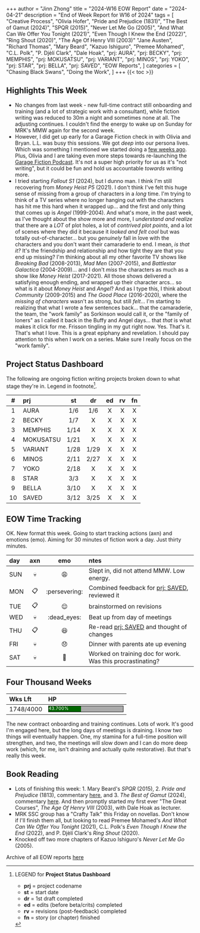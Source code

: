 +++
author = "Jinn Zhong"
title = "2024-W16 EOW Report"
date = "2024-04-21"
description = "End of Week Report for W16 of 2024"
tags = [
    "Creative Process",
    "Olivia Hofer",
    "Pride and Prejudice (1831)",
    "The Best of Gamut (2024)",
    "SPQR (2015)",
    "Never Let Me Go (2005)",
    "And What Can We Offer You Tonight (2021)",
    "Even Though I Knew the End (2022)",
    "Ring Shout (2020)",
    "The Age Of Henry VIII (2003)"
    "Jane Austen",
    "Richard Thomas",
    "Mary Beard",
    "Kazuo Ishiguro",
    "Premee Mohamed",
    "C.L. Polk",
    "P. Djèlí Clark",
    "Dale Hoak",
    "prj: AURA",
    "prj: BECKY",
    "prj: MEMPHIS",
    "prj: MOKUSATSU",
    "prj: VARIANT",
    "prj: MINOS",
    "prj: YOKO",
    "prj: STAR",
    "prj: BELLA",
    "prj: SAVED",
    "EOW Reports",
]
categories = [
    "Chasing Black Swans",
    "Doing the Work",
]
+++
{{< toc >}}

## Highlights This Week

* No changes from last week - new full-time contract still onboarding and training (and a lot of strategic work with a consultant), while fiction writing was reduced to 30m a night and sometimes none at all. The adjusting continues. I couldn't find the energy to wake up on Sunday for MRK's MMW again for the second week.
* However, I did get up early for a Garage Fiction check in with Olivia and Bryan. L.L. was busy this sessions. We got _deep_ into our persona lives. Which was something I mentioned we started doing a [few weeks ago](https://journal.jinnzhong.com/2024-w08-eow-report/). Plus, Olivia and I are taking even more steps towards re-launching the [Garage Fiction Podcast](http://garagefiction.com). It's not a super high priority for us as it's "not writing", but it could be fun and hold us accountable _towards_ writing more.
* I tried starting _Fallout S1_ (2024), but I dunno man. I think I'm still recovering from _Money Heist P5_ (2021). I don't think I've felt this huge sense of missing from a group of characters in a _long_ time. I'm trying to think of a TV series where no longer hanging out with the characters has hit me this hard when it wrapped up... and the first and only thing that comes up is _Angel_ (1999-2004). And what's more, in the past week, as I've thought about the show more and more, I _understand and realize_ that there are a _LOT_ of plot holes, a lot of _contrived plot points_, and a lot of scenes where they did it because it _looked and felt cool_ but was totally out-of-character... but you _genuinely_ fall in love with the characters and you don't want their camaraderie to end. I mean, _is that it?_ It's the friendship and relationship and how tight they are that you end up missing? I'm thinking about all my other favorite TV shows like _Breaking Bad_ (2008-2013), _Mad Men_ (2007-2015), and _Battlestar Galactica_ (2004-2009)... and I don't _miss_ the characters as much as a show like _Money Heist_ (2017-2021). All those shows delivered a satisfying enough ending, and wrapped up their character arcs... so what is it about _Money Heist_ and _Angel_? And as I type this, I think about _Community_ (2009-2015) and _The Good Place_ (2016-2020), where the _missing of characters_ wasn't as strong, but still _felt_... I'm starting to realizing that what I wrote a few sentences back... that the camaraderie, the team, the "work family" as Sorkinson would call it, or the "family of loners" as I called it back in the Buffy and Angel days... that _that_ is what makes it click for me. Frisson tingling in my gut right now. Yes. That's it. That's what I love. This is a great epiphany and revelation. I should pay attention to this when I work on a series. Make sure I really focus on the "work family".

## Project Status Dashboard

The following are ongoing fiction writing projects broken down to what stage they're in. Legend in footnote[^1].

| # | prj | st | dr | ed | rv | fn | 
| :---: | :--- | :---: | :---: | :---: |  :---: |  :---: |
| 1 | AURA | 1/6 | 1/6 | X | X | X | 
| 2 | BECKY | 1/7 | X | X | X | X | 
| 3 | MEMPHIS | 1/14 | X | X | X | X | 
| 4 | MOKUSATSU | 1/21 | X | X | X | X | 
| 5 | VARIANT | 1/28 | 1/29 | X | X | X | X | 
| 6 | MINOS | 2/11 | 2/27 | X | X | X | X | 
| 7 | YOKO | 2/18 | X | X | X | X | X | 
| 8 | STAR | 3/3 | X | X | X | X | X | 
| 9 | BELLA | 3/10 | X | X | X | X | X |
| 10 | SAVED | 3/12 | 3/25 | X | X | X | X |

## EOW Time Tracking

OK. New format this week. Going to start tracking actions (axn) and emotions (emo). Aiming for 30 minutes of fiction work a day. Just thirty minutes.

| day | axn | emo | ntes |
| :--- | :---: | :---: | :--- |
| SUN | :skull: | :weary: | Slept in, did not attend MMW. Low energy. |
| MON | :clipboard: | :persevering: | Combined feedback for [prj: SAVED](https://journal.jinnzhong.com/tags/prj-saved/), reviewed it |
| TUE | :clipboard: | :relieved: | brainstormed on revisions |
| WED | :skull: | :dead_eyes: | Beat up from day of meetings |
| THU | :clipboard: | :satisfied: | Re-read [prj: SAVED](https://journal.jinnzhong.com/tags/prj-saved/) and thought of changes |
| FRI | :skull: | :disappointed: | Dinner with parents ate up evening |
| SAT | :skull: | :grimacing: | Worked on training doc for work. Was this procrastinating? |

## Four Thousand Weeks

| Wks Lft | HP |
| :--- | :--- |
| 1748/4000 | <div style="width:200px;height:15px;background:#AAAAAA;border:1.3px solid #000000;"><div style="width:43.700%;height:15px;background:#006600;font-size:12px; color:white; line-height:12px;">43.700%</div></div> |

The new contract onboarding and training continues. Lots of work. It's good I'm engaged here, but the long days of meetings is draining. I know two things will eventually happen. One, my stamina for a full-time position will strengthen, and two, the meetings will slow down and I can do more deep work (which, for me, isn't draining and actually quite restorative). But that's really this week.

## Book Reading

* Lots of finishing this week: 1. Mary Beard's _SPQR_ (2015), 2. _Pride and Prejudice_ (1813), commentary [here](https://journal.jinnzhong.com/commentary-pride-and-prejudice-1813/), and 3. _The Best of Gamut_ (2024), commentary [here](https://journal.jinnzhong.com/commentary-the-best-of-gamut-2024/). And then promptly started my first ever "The Great Courses", _The Age Of Henry VIII_ (2003), with Dale Hoak as lecturer.
* MRK SSC group has a "Crafty Talk" this Friday on novellas. Don't know if I'll finish them all, but looking to read Premee Mohamed's _And What Can We Offer You Tonight_ (2021), C.L. Polk's _Even Though I Knew the End_ (2022), and P. Djèlí Clark's _Ring Shout_ (2020).
* Knocked off two more chapters of Kazuo Ishiguro's _Never Let Me Go_ (2005).
  
Archive of all EOW reports [here](https://journal.jinnzhong.com/tags/eow-reports/)

[^1]: LEGEND for **Project Status Dashboard**

    * **prj** = project codename
    * **st** = start date
    * **dr** = 1st draft completed
    * **ed** = edits (before beta/crits) completed
    * **rv** = revisions (post-feedback) completed
    * **fn** = story (or chapter) finished

[^2]: The most important objective of the **EOW Time Tracking** is to ensure that hours dedicated to  fiction writing actually move stories forward for just thirty minutes a day minimum. It is also to ensure "fiction-related" activities (like consuming more craft education, excessive world-building research, and working on marketing stuff) doesn't count.
    
    LEGEND for **EOW Time Tracking**
    * 📤 "outbox_tray" = submitted
    * 🗒️ "spiral_notepad" = drafting
    * 📋 "clipboard" = editing & revisions
    * 💀 "skull" = did not do anything fiction related



